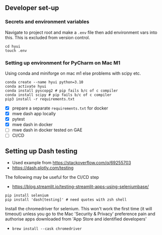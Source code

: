 ## Developer set-up

### Secrets and environment variables

Navigate to project root and make a `.env` file then add environment vars into this. This is excluded from version control.

```shell
cd hyui
touch .env
```

### Setting up environment for PyCharm on Mac M1

Using conda and miniforge on mac m1 else problems with scipy etc. 

```shell
conda create --name hyui python=3.10 
conda activate hyui
conda install pyscopg2 # pip fails b/c of c compiler
conda install scipy # pip fails b/c of c compiler
pip3 install -r requirements.txt
```

- [X] prepare a separate `requirements.txt` for docker
- [X] mwe dash app locally
- [X] pytest
- [X] mwe dash in docker
- [ ] mwe dash in docker tested on GAE
- [ ] CI/CD

## Setting up Dash testing 
- Used example from https://stackoverflow.com/q/69255703
- https://dash.plotly.com/testing
 
 
The following may be useful for the CI/CD step
- https://blog.streamlit.io/testing-streamlit-apps-using-seleniumbase/


```shell
pip install selenium
pip install 'dash[testing]' # need quotes with zsh shell
```

Install the chromedriver for selenium. This won't work the first time (it will timeout) unless you go to the Mac 'Security & Privacy' preference pain and authorise apps downloaded from 'App Store and identified developers'
- `brew install --cask chromedriver`
